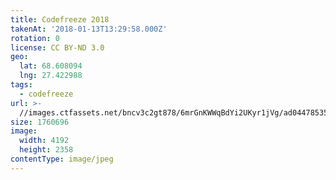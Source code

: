 ```yaml
---
title: Codefreeze 2018
takenAt: '2018-01-13T13:29:58.000Z'
rotation: 0
license: CC BY-ND 3.0
geo:
  lat: 68.608094
  lng: 27.422988
tags:
  - codefreeze
url: >-
  //images.ctfassets.net/bncv3c2gt878/6mrGnKWWqBdYi2UKyr1jVg/ad0447853562a49a5e779db325f5c29d/codefreeze-2018_38902764335_o
size: 1760696
image:
  width: 4192
  height: 2358
contentType: image/jpeg
---
```


